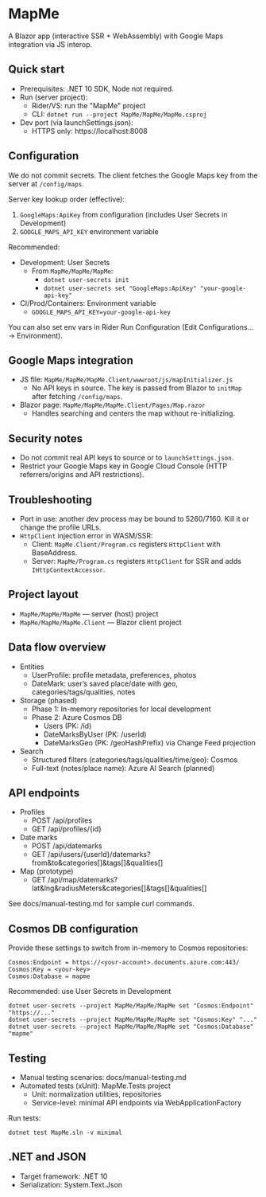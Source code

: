 # MapMe

A Blazor app (interactive SSR + WebAssembly) with Google Maps integration via JS interop.

## Quick start

- Prerequisites: .NET 10 SDK, Node not required.
- Run (server project):
  - Rider/VS: run the "MapMe" project
  - CLI: `dotnet run --project MapMe/MapMe/MapMe.csproj`
- Dev port (via launchSettings.json):
  - HTTPS only: https://localhost:8008

## Configuration

We do not commit secrets. The client fetches the Google Maps key from the server at `/config/maps`.

Server key lookup order (effective):
1) `GoogleMaps:ApiKey` from configuration (includes User Secrets in Development)
2) `GOOGLE_MAPS_API_KEY` environment variable

Recommended:
- Development: User Secrets
  - From `MapMe/MapMe/MapMe`:
    - `dotnet user-secrets init`
    - `dotnet user-secrets set "GoogleMaps:ApiKey" "your-google-api-key"`
- CI/Prod/Containers: Environment variable
  - `GOOGLE_MAPS_API_KEY=your-google-api-key`

You can also set env vars in Rider Run Configuration (Edit Configurations… → Environment).

## Google Maps integration

- JS file: `MapMe/MapMe/MapMe.Client/wwwroot/js/mapInitializer.js`
  - No API keys in source. The key is passed from Blazor to `initMap` after fetching `/config/maps`.
- Blazor page: `MapMe/MapMe/MapMe.Client/Pages/Map.razor`
  - Handles searching and centers the map without re-initializing.

## Security notes

- Do not commit real API keys to source or to `launchSettings.json`.
- Restrict your Google Maps key in Google Cloud Console (HTTP referrers/origins and API restrictions).

## Troubleshooting

- Port in use: another dev process may be bound to 5260/7160. Kill it or change the profile URLs.
- `HttpClient` injection error in WASM/SSR:
  - Client: `MapMe.Client/Program.cs` registers `HttpClient` with BaseAddress.
  - Server: `MapMe/Program.cs` registers `HttpClient` for SSR and adds `IHttpContextAccessor`.

## Project layout

- `MapMe/MapMe/MapMe` — server (host) project
- `MapMe/MapMe/MapMe.Client` — Blazor client project

## Data flow overview

- Entities
  - UserProfile: profile metadata, preferences, photos
  - DateMark: user’s saved place/date with geo, categories/tags/qualities, notes
- Storage (phased)
  - Phase 1: In-memory repositories for local development
  - Phase 2: Azure Cosmos DB
    - Users (PK: /id)
    - DateMarksByUser (PK: /userId)
    - DateMarksGeo (PK: /geoHashPrefix) via Change Feed projection
- Search
  - Structured filters (categories/tags/qualities/time/geo): Cosmos
  - Full-text (notes/place name): Azure AI Search (planned)

## API endpoints

- Profiles
  - POST /api/profiles
  - GET /api/profiles/{id}
- Date marks
  - POST /api/datemarks
  - GET /api/users/{userId}/datemarks?from&to&categories[]&tags[]&qualities[]
- Map (prototype)
  - GET /api/map/datemarks?lat&lng&radiusMeters&categories[]&tags[]&qualities[]

See docs/manual-testing.md for sample curl commands.

## Cosmos DB configuration

Provide these settings to switch from in-memory to Cosmos repositories:

```
Cosmos:Endpoint = https://<your-account>.documents.azure.com:443/
Cosmos:Key = <your-key>
Cosmos:Database = mapme
```

Recommended: use User Secrets in Development

```
dotnet user-secrets --project MapMe/MapMe/MapMe set "Cosmos:Endpoint" "https://..."
dotnet user-secrets --project MapMe/MapMe/MapMe set "Cosmos:Key" "..."
dotnet user-secrets --project MapMe/MapMe/MapMe set "Cosmos:Database" "mapme"
```

## Testing

- Manual testing scenarios: docs/manual-testing.md
- Automated tests (xUnit): MapMe.Tests project
  - Unit: normalization utilities, repositories
  - Service-level: minimal API endpoints via WebApplicationFactory

Run tests:

```
dotnet test MapMe.sln -v minimal
```

## .NET and JSON

- Target framework: .NET 10
- Serialization: System.Text.Json

